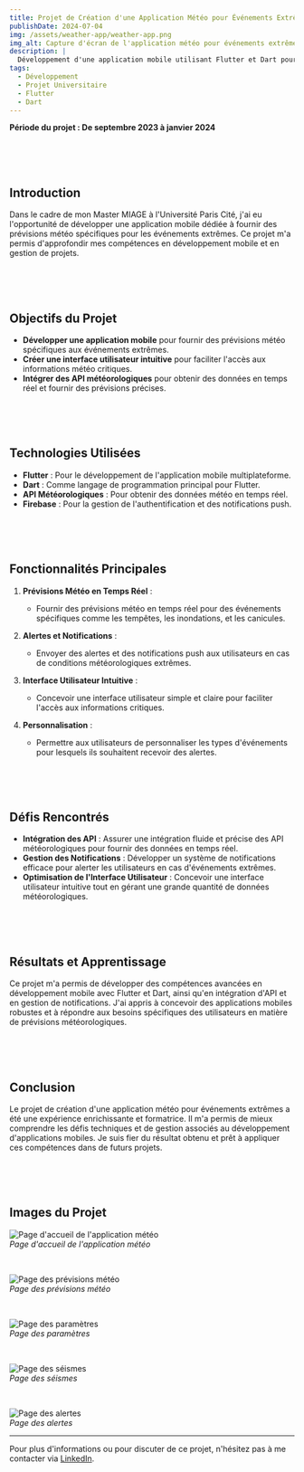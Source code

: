 ```yaml
---
title: Projet de Création d'une Application Météo pour Événements Extrêmes
publishDate: 2024-07-04
img: /assets/weather-app/weather-app.png
img_alt: Capture d'écran de l'application météo pour événements extrêmes
description: |
  Développement d'une application mobile utilisant Flutter et Dart pour fournir des prévisions météo spécifiques aux événements extrêmes.
tags:
  - Développement
  - Projet Universitaire
  - Flutter
  - Dart
---
```


**Période du projet : De septembre 2023 à janvier 2024**

<br>
<br>
<br>

## Introduction

Dans le cadre de mon Master MIAGE à l'Université Paris Cité, j'ai eu l'opportunité de développer une application mobile dédiée à fournir des prévisions météo spécifiques pour les événements extrêmes. Ce projet m'a permis d'approfondir mes compétences en développement mobile et en gestion de projets.

<br>
<br>
<br>

## Objectifs du Projet

- **Développer une application mobile** pour fournir des prévisions météo spécifiques aux événements extrêmes.
- **Créer une interface utilisateur intuitive** pour faciliter l'accès aux informations météo critiques.
- **Intégrer des API météorologiques** pour obtenir des données en temps réel et fournir des prévisions précises.

<br>
<br>
<br>

## Technologies Utilisées

- **Flutter** : Pour le développement de l'application mobile multiplateforme.
- **Dart** : Comme langage de programmation principal pour Flutter.
- **API Météorologiques** : Pour obtenir des données météo en temps réel.
- **Firebase** : Pour la gestion de l'authentification et des notifications push.

<br>
<br>
<br>

## Fonctionnalités Principales

1. **Prévisions Météo en Temps Réel** :
   - Fournir des prévisions météo en temps réel pour des événements spécifiques comme les tempêtes, les inondations, et les canicules.
   
2. **Alertes et Notifications** :
   - Envoyer des alertes et des notifications push aux utilisateurs en cas de conditions météorologiques extrêmes.
   
3. **Interface Utilisateur Intuitive** :
   - Concevoir une interface utilisateur simple et claire pour faciliter l'accès aux informations critiques.
   
4. **Personnalisation** :
   - Permettre aux utilisateurs de personnaliser les types d'événements pour lesquels ils souhaitent recevoir des alertes.

<br>
<br>
<br>

## Défis Rencontrés

- **Intégration des API** : Assurer une intégration fluide et précise des API météorologiques pour fournir des données en temps réel.
- **Gestion des Notifications** : Développer un système de notifications efficace pour alerter les utilisateurs en cas d'événements extrêmes.
- **Optimisation de l'Interface Utilisateur** : Concevoir une interface utilisateur intuitive tout en gérant une grande quantité de données météorologiques.

<br>
<br>
<br>

## Résultats et Apprentissage

Ce projet m'a permis de développer des compétences avancées en développement mobile avec Flutter et Dart, ainsi qu'en intégration d'API et en gestion de notifications. J'ai appris à concevoir des applications mobiles robustes et à répondre aux besoins spécifiques des utilisateurs en matière de prévisions météorologiques.

<br>
<br>
<br>

## Conclusion

Le projet de création d'une application météo pour événements extrêmes a été une expérience enrichissante et formatrice. Il m'a permis de mieux comprendre les défis techniques et de gestion associés au développement d'applications mobiles. Je suis fier du résultat obtenu et prêt à appliquer ces compétences dans de futurs projets.

<br>
<br>
<br>

## Images du Projet

![Page d'accueil de l'application météo](/assets/weather-app/weather-app-home.png)
<br>
*Page d'accueil de l'application météo*

<br>

![Page des prévisions météo](/assets/weather-app/weather-app-forecast.png)
<br>
*Page des prévisions météo*

<br>

![Page des paramètres](/assets/weather-app/weather-app-settings.png)
<br>
*Page des paramètres*

<br>

![Page des séismes](/assets/weather-app/weather-app-earthquake.png)
<br>
*Page des séismes*

<br>

![Page des alertes](/assets/weather-app/weather-app-alerts.png)
<br>
*Page des alertes*

---

Pour plus d'informations ou pour discuter de ce projet, n'hésitez pas à me contacter via [LinkedIn](https://www.linkedin.com/in/mehdi-hamiche-a0a555232).